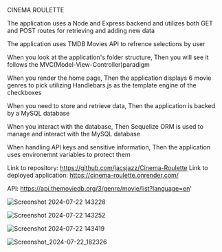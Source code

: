 CINEMA ROULETTE

The application uses a Node and Express backend and utilizes both GET and POST routes for retrieving and adding new data

The application uses TMDB Movies API to refrence selections by user

When you look at the application's folder structure,
Then you will see it follows the MVC(Model-View-Controller)paradigm

When you render the home page,
Then the application displays 6 movie genres to pick utilizing Handlebars.js as the template engine of the checkboxes

When you need to store and retrieve data,
Then the application is backed by a MySQL database

When you interact with the database,
Then Sequelize ORM is used to manage and interact with the MySQL database

When handling API keys and sensitive information,
Then the application uses environemnt variables to protect them

Link to repository: https://github.com/jacsjazz/Cinema-Roulette
Link to deployed application: https://cinema-roulette.onrender.com/

API: https://api.themoviedb.org/3/genre/movie/list?language=en' 

![Screenshot 2024-07-22 143228](https://github.com/user-attachments/assets/4cfba6a2-fb78-4f7c-8e7c-5e6e0bc1477c)

![Screenshot 2024-07-22 143252](https://github.com/user-attachments/assets/08e6ba48-9680-443b-a357-ea1db950f43f)

![Screenshot 2024-07-22 143419](https://github.com/user-attachments/assets/018ef534-15a9-4443-a633-4962cb2111a5)

![Screenshot_2024-07-22_182326](https://github.com/user-attachments/assets/0ad485d9-9a9b-4adc-83e5-b7c4f46e9f75)


